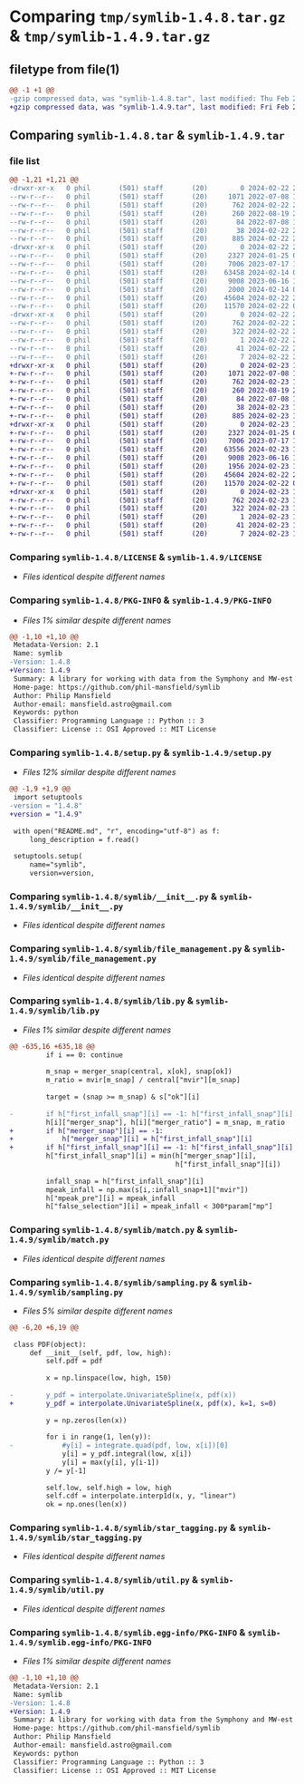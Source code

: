 # Comparing `tmp/symlib-1.4.8.tar.gz` & `tmp/symlib-1.4.9.tar.gz`

## filetype from file(1)

```diff
@@ -1 +1 @@
-gzip compressed data, was "symlib-1.4.8.tar", last modified: Thu Feb 22 20:47:25 2024, max compression
+gzip compressed data, was "symlib-1.4.9.tar", last modified: Fri Feb 23 19:58:41 2024, max compression
```

## Comparing `symlib-1.4.8.tar` & `symlib-1.4.9.tar`

### file list

```diff
@@ -1,21 +1,21 @@
-drwxr-xr-x   0 phil       (501) staff       (20)        0 2024-02-22 20:47:25.329473 symlib-1.4.8/
--rw-r--r--   0 phil       (501) staff       (20)     1071 2022-07-08 18:08:58.000000 symlib-1.4.8/LICENSE
--rw-r--r--   0 phil       (501) staff       (20)      762 2024-02-22 20:47:25.329322 symlib-1.4.8/PKG-INFO
--rw-r--r--   0 phil       (501) staff       (20)      260 2022-08-19 20:35:54.000000 symlib-1.4.8/README.md
--rw-r--r--   0 phil       (501) staff       (20)       84 2022-07-08 18:08:58.000000 symlib-1.4.8/pyproject.toml
--rw-r--r--   0 phil       (501) staff       (20)       38 2024-02-22 20:47:25.329508 symlib-1.4.8/setup.cfg
--rw-r--r--   0 phil       (501) staff       (20)      885 2024-02-22 20:47:05.000000 symlib-1.4.8/setup.py
-drwxr-xr-x   0 phil       (501) staff       (20)        0 2024-02-22 20:47:25.328286 symlib-1.4.8/symlib/
--rw-r--r--   0 phil       (501) staff       (20)     2327 2024-01-25 02:25:02.000000 symlib-1.4.8/symlib/__init__.py
--rw-r--r--   0 phil       (501) staff       (20)     7006 2023-07-17 18:12:25.000000 symlib-1.4.8/symlib/file_management.py
--rw-r--r--   0 phil       (501) staff       (20)    63458 2024-02-14 01:50:22.000000 symlib-1.4.8/symlib/lib.py
--rw-r--r--   0 phil       (501) staff       (20)     9008 2023-06-16 17:53:43.000000 symlib-1.4.8/symlib/match.py
--rw-r--r--   0 phil       (501) staff       (20)     2000 2024-02-14 01:50:22.000000 symlib-1.4.8/symlib/sampling.py
--rw-r--r--   0 phil       (501) staff       (20)    45604 2024-02-22 20:46:32.000000 symlib-1.4.8/symlib/star_tagging.py
--rw-r--r--   0 phil       (501) staff       (20)    11570 2024-02-22 04:03:35.000000 symlib-1.4.8/symlib/util.py
-drwxr-xr-x   0 phil       (501) staff       (20)        0 2024-02-22 20:47:25.329146 symlib-1.4.8/symlib.egg-info/
--rw-r--r--   0 phil       (501) staff       (20)      762 2024-02-22 20:47:25.000000 symlib-1.4.8/symlib.egg-info/PKG-INFO
--rw-r--r--   0 phil       (501) staff       (20)      322 2024-02-22 20:47:25.000000 symlib-1.4.8/symlib.egg-info/SOURCES.txt
--rw-r--r--   0 phil       (501) staff       (20)        1 2024-02-22 20:47:25.000000 symlib-1.4.8/symlib.egg-info/dependency_links.txt
--rw-r--r--   0 phil       (501) staff       (20)       41 2024-02-22 20:47:25.000000 symlib-1.4.8/symlib.egg-info/requires.txt
--rw-r--r--   0 phil       (501) staff       (20)        7 2024-02-22 20:47:25.000000 symlib-1.4.8/symlib.egg-info/top_level.txt
+drwxr-xr-x   0 phil       (501) staff       (20)        0 2024-02-23 19:58:41.051522 symlib-1.4.9/
+-rw-r--r--   0 phil       (501) staff       (20)     1071 2022-07-08 18:08:58.000000 symlib-1.4.9/LICENSE
+-rw-r--r--   0 phil       (501) staff       (20)      762 2024-02-23 19:58:41.051281 symlib-1.4.9/PKG-INFO
+-rw-r--r--   0 phil       (501) staff       (20)      260 2022-08-19 20:35:54.000000 symlib-1.4.9/README.md
+-rw-r--r--   0 phil       (501) staff       (20)       84 2022-07-08 18:08:58.000000 symlib-1.4.9/pyproject.toml
+-rw-r--r--   0 phil       (501) staff       (20)       38 2024-02-23 19:58:41.051649 symlib-1.4.9/setup.cfg
+-rw-r--r--   0 phil       (501) staff       (20)      885 2024-02-23 19:58:35.000000 symlib-1.4.9/setup.py
+drwxr-xr-x   0 phil       (501) staff       (20)        0 2024-02-23 19:58:41.042641 symlib-1.4.9/symlib/
+-rw-r--r--   0 phil       (501) staff       (20)     2327 2024-01-25 02:25:02.000000 symlib-1.4.9/symlib/__init__.py
+-rw-r--r--   0 phil       (501) staff       (20)     7006 2023-07-17 18:12:25.000000 symlib-1.4.9/symlib/file_management.py
+-rw-r--r--   0 phil       (501) staff       (20)    63556 2024-02-23 19:58:08.000000 symlib-1.4.9/symlib/lib.py
+-rw-r--r--   0 phil       (501) staff       (20)     9008 2023-06-16 17:53:43.000000 symlib-1.4.9/symlib/match.py
+-rw-r--r--   0 phil       (501) staff       (20)     1956 2024-02-23 19:58:08.000000 symlib-1.4.9/symlib/sampling.py
+-rw-r--r--   0 phil       (501) staff       (20)    45604 2024-02-22 20:46:32.000000 symlib-1.4.9/symlib/star_tagging.py
+-rw-r--r--   0 phil       (501) staff       (20)    11570 2024-02-22 04:03:35.000000 symlib-1.4.9/symlib/util.py
+drwxr-xr-x   0 phil       (501) staff       (20)        0 2024-02-23 19:58:41.050918 symlib-1.4.9/symlib.egg-info/
+-rw-r--r--   0 phil       (501) staff       (20)      762 2024-02-23 19:58:41.000000 symlib-1.4.9/symlib.egg-info/PKG-INFO
+-rw-r--r--   0 phil       (501) staff       (20)      322 2024-02-23 19:58:41.000000 symlib-1.4.9/symlib.egg-info/SOURCES.txt
+-rw-r--r--   0 phil       (501) staff       (20)        1 2024-02-23 19:58:41.000000 symlib-1.4.9/symlib.egg-info/dependency_links.txt
+-rw-r--r--   0 phil       (501) staff       (20)       41 2024-02-23 19:58:41.000000 symlib-1.4.9/symlib.egg-info/requires.txt
+-rw-r--r--   0 phil       (501) staff       (20)        7 2024-02-23 19:58:41.000000 symlib-1.4.9/symlib.egg-info/top_level.txt
```

### Comparing `symlib-1.4.8/LICENSE` & `symlib-1.4.9/LICENSE`

 * *Files identical despite different names*

### Comparing `symlib-1.4.8/PKG-INFO` & `symlib-1.4.9/PKG-INFO`

 * *Files 1% similar despite different names*

```diff
@@ -1,10 +1,10 @@
 Metadata-Version: 2.1
 Name: symlib
-Version: 1.4.8
+Version: 1.4.9
 Summary: A library for working with data from the Symphony and MW-est zoom-in suites.
 Home-page: https://github.com/phil-mansfield/symlib
 Author: Philip Mansfield
 Author-email: mansfield.astro@gmail.com
 Keywords: python
 Classifier: Programming Language :: Python :: 3
 Classifier: License :: OSI Approved :: MIT License
```

### Comparing `symlib-1.4.8/setup.py` & `symlib-1.4.9/setup.py`

 * *Files 12% similar despite different names*

```diff
@@ -1,9 +1,9 @@
 import setuptools
-version = "1.4.8"
+version = "1.4.9"
 
 with open("README.md", "r", encoding="utf-8") as f:
     long_description = f.read()
 
 setuptools.setup(
     name="symlib",
     version=version,
```

### Comparing `symlib-1.4.8/symlib/__init__.py` & `symlib-1.4.9/symlib/__init__.py`

 * *Files identical despite different names*

### Comparing `symlib-1.4.8/symlib/file_management.py` & `symlib-1.4.9/symlib/file_management.py`

 * *Files identical despite different names*

### Comparing `symlib-1.4.8/symlib/lib.py` & `symlib-1.4.9/symlib/lib.py`

 * *Files 1% similar despite different names*

```diff
@@ -635,16 +635,18 @@
         if i == 0: continue
 
         m_snap = merger_snap(central, x[ok], snap[ok])
         m_ratio = mvir[m_snap] / central["mvir"][m_snap]
 
         target = (snap >= m_snap) & s["ok"][i]
 
-        if h["first_infall_snap"][i] == -1: h["first_infall_snap"][i] = m_snap
         h[i]["merger_snap"], h[i]["merger_ratio"] = m_snap, m_ratio
+        if h["merger_snap"][i] == -1:
+            h["merger_snap"][i] = h["first_infall_snap"][i]
+        if h["first_infall_snap"][i] == -1: h["first_infall_snap"][i] = m_snap
         h["first_infall_snap"][i] = min(h["merger_snap"][i],
                                         h["first_infall_snap"][i])
 
         infall_snap = h["first_infall_snap"][i]
         mpeak_infall = np.max(s[i,:infall_snap+1]["mvir"])
         h["mpeak_pre"][i] = mpeak_infall
         h["false_selection"][i] = mpeak_infall < 300*param["mp"]
```

### Comparing `symlib-1.4.8/symlib/match.py` & `symlib-1.4.9/symlib/match.py`

 * *Files identical despite different names*

### Comparing `symlib-1.4.8/symlib/sampling.py` & `symlib-1.4.9/symlib/sampling.py`

 * *Files 5% similar despite different names*

```diff
@@ -6,20 +6,19 @@
 
 class PDF(object):
     def __init__(self, pdf, low, high):
         self.pdf = pdf
 
         x = np.linspace(low, high, 150)
 
-        y_pdf = interpolate.UnivariateSpline(x, pdf(x))
+        y_pdf = interpolate.UnivariateSpline(x, pdf(x), k=1, s=0)
         
         y = np.zeros(len(x))
 
         for i in range(1, len(y)):
-            #y[i] = integrate.quad(pdf, low, x[i])[0]
             y[i] = y_pdf.integral(low, x[i])
             y[i] = max(y[i], y[i-1])
         y /= y[-1]
         
         self.low, self.high = low, high
         self.cdf = interpolate.interp1d(x, y, "linear")
         ok = np.ones(len(x))
```

### Comparing `symlib-1.4.8/symlib/star_tagging.py` & `symlib-1.4.9/symlib/star_tagging.py`

 * *Files identical despite different names*

### Comparing `symlib-1.4.8/symlib/util.py` & `symlib-1.4.9/symlib/util.py`

 * *Files identical despite different names*

### Comparing `symlib-1.4.8/symlib.egg-info/PKG-INFO` & `symlib-1.4.9/symlib.egg-info/PKG-INFO`

 * *Files 1% similar despite different names*

```diff
@@ -1,10 +1,10 @@
 Metadata-Version: 2.1
 Name: symlib
-Version: 1.4.8
+Version: 1.4.9
 Summary: A library for working with data from the Symphony and MW-est zoom-in suites.
 Home-page: https://github.com/phil-mansfield/symlib
 Author: Philip Mansfield
 Author-email: mansfield.astro@gmail.com
 Keywords: python
 Classifier: Programming Language :: Python :: 3
 Classifier: License :: OSI Approved :: MIT License
```

